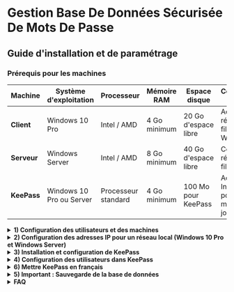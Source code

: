 # **Gestion Base De Données Sécurisée De Mots De Passe**

## Guide d'installation et de paramétrage

### Prérequis pour les machines

| Machine          | Système d'exploitation      | Processeur              | Mémoire RAM        | Espace disque          | Connexion réseau               |
|------------------|-----------------------------|-------------------------|--------------------|------------------------|---------------------------------|
| **Client**       | Windows 10 Pro              | Intel / AMD | 4 Go minimum       | 20 Go d'espace libre   | Accès réseau filaire ou Wi-Fi  |
| **Serveur**       | Windows Server              | Intel / AMD | 8 Go minimum    | 40 Go d'espace libre   | Connexion réseau filaire        |
| **KeePass**      | Windows 10 Pro ou Server    | Processeur standard      | 4 Go minimum       | 100 Mo pour KeePass    | Accès à Internet pour les mises à jour |
<details>
<summary><strong>1) Configuration des utilisateurs et des machines
</strong></summary>

  <details>
  <summary>1.1 Renommer les machines client/serveur
  </summary>
 
##### 1.1.1 Client
Nous partons du principe que le système d'exploitation est déjà installé, dans notre cas Windows 10 PRO. 

Pour renommer votre client :
1. Rendez-vous dans **Paramètres** > **Système** > **À propos de**.
2. Cliquez sur "Renommer ce PC".
3. Dans notre cas, nous allons renommer la machine en `CLIWIN01`.

##### 1.1.2 Serveur
Le processus est similaire pour le serveur. Dans notre cas, nous utilisons Windows Server 2022, que nous allons renommer en `SRVWIN01`.

<img src="https://github.com/WildCodeSchool/TSSR-ANGOU-2409-P1-G1/blob/Images/Capture%20d'%C3%A9cran%202024-10-23%20144413.png?raw=true" width="300" height="300">

<img src="https://github.com/WildCodeSchool/TSSR-ANGOU-2409-P1-G1/blob/Images/Capture%20d'%C3%A9cran%202024-10-23%20145702.png?raw=true" width="500" height="300">


  </details>
  <details>
<summary>1.2 Création d'un utilisateur "Wilder" dans le groupe des administrateurs locaux</summary>

##### 1.2.1 Sur le client (Windows 10 PRO)

Pour créer un utilisateur nommé ```Wilder``` et l'ajouter au groupe des administrateurs locaux, suivez les étapes suivantes :

1. **Accéder à la gestion des comptes** :
   - Ouvrez le **Panneau de configuration**.
   - Cliquez sur **Comptes d'utilisateurs**, puis sur **Gérer un autre compte**.
   - Sélectionnez **Ajouter un utilisateur à ce PC**.

2. **Ajouter un utilisateur** :
   - Sélectionnez l'option **Je ne dispose pas des informations de connexion de cette personne**.
   - Cliquez ensuite sur **Ajouter un utilisateur sans compte Microsoft**.

3. **Créer un compte local** :
   - Dans la fenêtre suivante, entrez le nom d'utilisateur ```Wilder```, un mot de passe (facultatif), et suivez les instructions pour terminer la création.

4. **Ajouter ```Wilder``` au groupe des administrateurs** :
   - Une fois l'utilisateur "Wilder" créé, ouvrez le **Menu Démarrer** et recherchez **Invite de commandes**. Faites un clic droit et sélectionnez **Exécuter en tant qu'administrateur**.
   - Dans l'invite de commandes, entrez la commande suivante pour ajouter ```Wilder``` au groupe des administrateurs locaux :
     ```bash
     net localgroup administrateurs Wilder /add
     ```

5. **Vérification** :
   - Pour vérifier que ```Wilder``` fait bien partie du groupe des administrateurs, tapez la commande suivante :
     ```bash
     net localgroup administrateurs
     ```

   - Vous devriez voir ```Wilder``` dans la liste des administrateurs.

##### 1.2.2 Sur le serveur (Windows Server 2022)

Le processus est similaire sur le serveur :
1. Ouvrez le **Gestionnaire de serveur**.
2. Cliquez sur **Outils** > **Gestion de l'ordinateur**.
3. Accédez à **Utilisateurs et groupes locaux** > **Utilisateurs**.
4. Faites un clic droit dans l'espace vide, puis sélectionnez **Nouvel utilisateur**.
5. Remplissez les informations pour l'utilisateur "Wilder".
6. Une fois l'utilisateur créé, ajoutez-le au groupe des administrateurs locaux :
   - Cliquez sur **Groupes**, puis faites un double-clic sur **Administrateurs**.
   - Ajoutez l'utilisateur "Wilder" au groupe.
  </details>
</details> 
<details>
<summary><strong>2) Configuration des adresses IP pour un réseau local (Windows 10 Pro et Windows Server)
</strong></summary>
  
#### Configuration des adresses IP statiques sur le serveur Windows Server :

<img src="https://github.com/WildCodeSchool/TSSR-ANGOU-2409-P1-G1/blob/Images/Capture%20d'%C3%A9cran%202024-10-18%20113300.png?raw=true" width="500" height="300">

1. **Ouvrir les paramètres réseau** :

<img src="https://github.com/WildCodeSchool/TSSR-ANGOU-2409-P1-G1/blob/Images/Capture%20d'%C3%A9cran%202024-10-18%20113408.png?raw=true" width="500" height="300">

   - Accédez à **Panneau de configuration** > **Réseau et Internet** > **Centre Réseau et partage** > **Modifier les paramètres de la carte**.


<img src="https://github.com/WildCodeSchool/TSSR-ANGOU-2409-P1-G1/blob/Images/Capture%20d'%C3%A9cran%202024-10-18%20113418.png?raw=true" width="500" height="300">

     
   - Faites un clic droit sur la carte réseau > **Propriétés**.

<img src="https://github.com/WildCodeSchool/TSSR-ANGOU-2409-P1-G1/blob/Images/Capture%20d'%C3%A9cran%202024-10-18%20113615.png?raw=true" width="350" height="400">
    
   - Sélectionnez **Protocole Internet version 4 (TCP/IPv4)** et cliquez sur **Propriétés**.

<img src="https://github.com/WildCodeSchool/TSSR-ANGOU-2409-P1-G1/blob/Images/Capture%20d'%C3%A9cran%202024-10-18%20113638.png?raw=true" width="350" height="400">
  
2. **Entrer les paramètres d'adresse IP** :
  
<img src="https://github.com/WildCodeSchool/TSSR-ANGOU-2409-P1-G1/blob/Images/Capture%20d'%C3%A9cran%202024-10-18%20113557.png?raw=true" width="350" height="400">

   - Entrez une adresse IP statique, par exemple :
     - **Adresse IP** : `172.16.10.10`
     - **Masque de sous-réseau** : ```255.255.255.0```
     - **Passerelle par défaut** : ```172.16.10.254```
     - **DNS préféré** : ```172.16.10.10```
   - Cliquez sur **OK** pour valider les paramètres.

#### Configuration des adresses IP statiques sur le client Windows 10 Pro :

1. **Ouvrir les paramètres réseau** :
   - Accédez aux paramètres réseau comme pour Windows Server.
2. **Entrer les paramètres d'adresse IP** :
   - Entrez une adresse IP statique différente, par exemple :
     - **Adresse IP** : `172.16.10.30`
     - **Masque de sous-réseau** : `255.255.255.0`
     - **Passerelle par défaut** : `172.16.10.254`
     - **DNS préféré** : `172.16.10.10`

#### Tests de connectivité avec la commande `ping` :

1. **Tester la connexion du serveur au client** :
   - Ouvrez une fenêtre de commande (`cmd`) sur le serveur et exécutez la commande suivante :
     ```
     ping 172.16.10.30
     ```
   - Si la configuration est correcte, vous verrez des réponses indiquant que les paquets sont transmis avec succès.

2. **Tester la connexion du client au serveur** :
   - Ouvrez une fenêtre de commande sur le client et tapez :
     ```
     ping 172.16.10.10
     ```
</details>

<details>
<summary><strong>3) Installation et configuration de KeePass
</strong></summary>

#### Étape 1 : Télécharger KeePass

Rendez-vous sur le site [KeePass](https://keepass.info) pour télécharger la version **2.57.1** de KeePass (dans notre cas).

#### Étape 2 : Lancer l'installation

1. Exécutez le programme d'installation.
2. Choisissez la langue **française** pour l'installation.
3. Acceptez les **Conditions Générales d'Utilisation (CGU)**.
   ![ce1](https://github.com/WildCodeSchool/TSSR-ANGOU-2409-P1-G1/blob/Images/Capture%20d'%C3%A9cran%202024-10-16%20143004.png?raw=true)
4. Sélectionnez le **chemin d'accès** où KeePass sera installé.
   ![ce2](https://github.com/WildCodeSchool/TSSR-ANGOU-2409-P1-G1/blob/Images/Capture%20d'%C3%A9cran%202024-10-16%20143036.png?raw=true)
5. Laissez les options par défaut pour les composants à installer, puis cliquez sur **Suivant**.
   ![ce3](https://github.com/WildCodeSchool/TSSR-ANGOU-2409-P1-G1/blob/Images/Capture%20d'%C3%A9cran%202024-10-16%20143059.png?raw=true) 
6. À l'étape des **tâches supplémentaires**, cochez simplement l'option pour **créer un raccourci sur le bureau**.
   ![ce4](https://github.com/WildCodeSchool/TSSR-ANGOU-2409-P1-G1/blob/Images/Capture%20d'%C3%A9cran%202024-10-16%20143112.png?raw=true) 
8. Si tout vous semble correct, lancez l'installation.
   ![ce5](https://github.com/WildCodeSchool/TSSR-ANGOU-2409-P1-G1/blob/Images/Capture%20d'%C3%A9cran%202024-10-16%20143131.png?raw=true)
   ![ce6](https://github.com/WildCodeSchool/TSSR-ANGOU-2409-P1-G1/blob/Images/Capture%20d'%C3%A9cran%202024-10-16%20143156.png?raw=true)
   ![ce7](https://github.com/WildCodeSchool/TSSR-ANGOU-2409-P1-G1/blob/Images/Capture%20d'%C3%A9cran%202024-10-16%20143220.png?raw=true)
#### Étape 3 : Finalisation

Après l'installation, une fenêtre vous demandera d'**activer la vérification automatique des mises à jour**. Sélectionnez **Enable** pour activer 
cette option.
![ce8](https://github.com/WildCodeSchool/TSSR-ANGOU-2409-P1-G1/blob/Images/Capture%20d'%C3%A9cran%202024-10-16%20143237.png?raw=true)

Félicitations, KeePass est prêt à être utilisé !
</details>

<details>
<summary><strong>4) Configuration des utilisateurs dans KeePass
</strong></summary>

1. **Ouvrir KeePass** : Lancez KeePass et accédez à votre base de données de mots de passe.

2. **Créer un nouvel utilisateur** :
   - Cliquez sur l'icône **Ajouter une entrée** (ou utilisez le raccourci `Ctrl + I`).
   - Remplissez les champs :
     - **Titre** : Le nom ou l'identifiant de l'utilisateur.
     - **Nom d'utilisateur** : L'identifiant utilisé pour la connexion.
     - **Mot de passe** : Créez un mot de passe sécurisé ou laissez KeePass en générer un automatiquement.
   - Optionnel : Ajoutez des informations complémentaires telles qu'une URL ou des notes.

3. **Enregistrer l'entrée** : Cliquez sur **OK** pour enregistrer le nouvel utilisateur.

</details>

<details>
<summary><strong>6) Mettre KeePass en français
</strong></summary>

1. Téléchargez le fichier ZIP depuis le site [KeePass Translations](https://keepass.info/translations.html).  
2. Depuis votre explorateur de fichiers, décompressez le fichier ZIP et copiez le fichier `French.lngx`.

   <img src="https://github.com/WildCodeSchool/TSSR-ANGOU-2409-P1-G1/blob/Images/Capture%20d'%C3%A9cran%202024-10-24%20101033.png?raw=true" width="500" height="300">
   
   <img src="https://github.com/WildCodeSchool/TSSR-ANGOU-2409-P1-G1/blob/Images/Capture%20d'%C3%A9cran%202024-10-24%20101058.png?raw=true" width="500" height="300">

3. Maintenant, rendez-vous dans votre disque `C:/`, puis dans `Programmes > KeePass Password Safe 2 > Languages`.
---
   <img src="https://github.com/WildCodeSchool/TSSR-ANGOU-2409-P1-G1/blob/Images/Capture%20d'%C3%A9cran%202024-10-24%20101138.png?raw=true" width="500" height="300">

---   
   <img src="https://github.com/WildCodeSchool/TSSR-ANGOU-2409-P1-G1/blob/Images/Capture%20d'%C3%A9cran%202024-10-24%20101201.png?raw=true" width="500" height="300">

---
  <img src="https://github.com/WildCodeSchool/TSSR-ANGOU-2409-P1-G1/blob/Images/Capture%20d'%C3%A9cran%202024-10-24%20101212.png?raw=true" width="500" height="300">

---
  <img src="https://github.com/WildCodeSchool/TSSR-ANGOU-2409-P1-G1/blob/Images/Capture%20d'%C3%A9cran%202024-10-24%20101225.png?raw=true" width="500" height="300">

---
  <img src="https://github.com/WildCodeSchool/TSSR-ANGOU-2409-P1-G1/blob/Images/Capture%20d'%C3%A9cran%202024-10-24%20101245.png?raw=true" width="500" height="300">


4. Ouvrez KeePass, puis allez dans `View > Change Language` et sélectionnez **Français** comme langue. KeePass vous demandera de redémarrer, cliquez sur **OK**.

   <img src="https://github.com/WildCodeSchool/TSSR-ANGOU-2409-P1-G1/blob/Images/Capture%20d'%C3%A9cran%202024-10-24%20101313.png?raw=true" width="500" height="300">
---
   <img src="https://github.com/WildCodeSchool/TSSR-ANGOU-2409-P1-G1/blob/Images/Capture%20d'%C3%A9cran%202024-10-24%20101320.png?raw=true" width="500" height="300">
---   

</details>

<details>
<summary><strong>5) Important : Sauvegarde de la base de données
</strong></summary>


Il est crucial de faire des sauvegardes régulières de votre base de données KeePass. Nous recommandons d'utiliser la **méthode 3-2-1** :

1. **3 copies** de votre base de données (1 copie principale et 2 sauvegardes).
2. **2 types de stockage** différents (par exemple, un disque local et un stockage cloud).
3. **1 copie** située hors site (par exemple, sur un disque dur externe ou un serveur distant).

**Conseil** : Utilisez un **disque RAID** pour sécuriser davantage vos sauvegardes.
</details>

<details>
<summary><strong>FAQ
</strong></summary>

#### Comment puis-je récupérer mon mot de passe principal si je l'oublie ?
Malheureusement, il n'est pas possible de récupérer un mot de passe principal oublié dans KeePass. Assurez-vous de bien le mémoriser ou de le noter en lieu sûr.

#### KeePass propose-t-il la synchronisation automatique entre plusieurs appareils ?
Non, KeePass ne dispose pas de cette fonctionnalité intégrée. Cependant, vous pouvez utiliser des services de cloud comme Google Drive ou Dropbox pour synchroniser manuellement votre fichier de base de données.

#### Puis-je utiliser KeePass sur mon téléphone ?
Oui, KeePass dispose de versions mobiles, comme KeePassDroid pour Android ou Strongbox pour iOS, qui vous permettent d'accéder à votre base de données sur votre téléphone.
</details>
